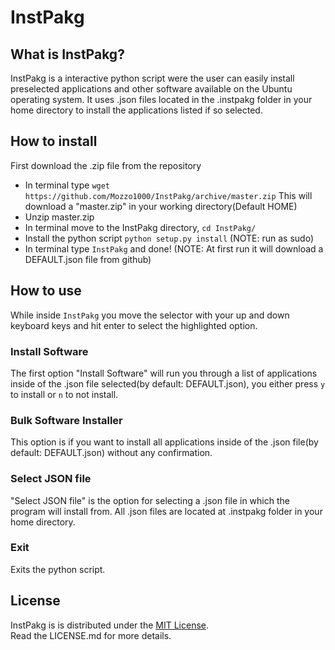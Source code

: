 InstPakg
========

What is InstPakg?
-----------------
InstPakg is a interactive python script were the user can easily install preselected applications and other software available on the Ubuntu operating system. It uses .json files located in the .instpakg folder in your home directory to install the applications listed if so selected.

How to install
-----------------
First download the .zip file from the repository
* In terminal type ```wget https://github.com/Mozzo1000/InstPakg/archive/master.zip```
This will download a "master.zip" in your working directory(Default HOME)
* Unzip master.zip
* In terminal move to the InstPakg directory, ```cd InstPakg/```
* Install the python script ```python setup.py install``` (NOTE: run as sudo)
* In terminal type ```InstPakg``` and done! (NOTE: At first run it will download a DEFAULT.json file from github)

How to use
----------
While inside ```InstPakg``` you move the selector with your up and down keyboard keys and hit enter to select the highlighted option.
### Install Software
The first option "Install Software" will run you through a list of applications inside of the .json file selected(by default: DEFAULT.json), you either press ```y``` to install or ```n``` to not install.
### Bulk Software Installer
This option is if you want to install all applications inside of the .json file(by default: DEFAULT.json) without any confirmation.
### Select JSON file
"Select JSON file" is the option for selecting a .json file in which the program will install from. All .json files are located at .instpakg folder in your home directory.
### Exit
Exits the python script.

License
-------
InstPakg is is distributed under the [MIT License](http://opensource.org/licenses/MIT).  
Read the LICENSE.md for more details.

